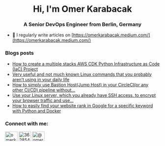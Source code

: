 <h1 align="center">Hi, I'm Omer Karabacak</h1>
<h3 align="center">A Senior DevOps Engineer from Berlin, Germany</h3>

- 📝 I regularly write articles on [https://omerkarabacak.medium.com/](https://omerkarabacak.medium.com/)

### Blogs posts
<!-- BLOG-POST-LIST:START -->
- [How to create a multiple stacks AWS CDK Python Infrastructure as Code (IaC) Project](https://itnext.io/how-to-create-a-multiple-stacks-aws-cdk-python-infrastructure-as-code-iac-project-e8a8defcd209?source=rss-7ff22b3dc81f------2)
- [Very useful and not much known Linux commands that you probably aren’t using in your daily life](https://omerkarabacak.medium.com/very-useful-and-not-much-known-linux-commands-that-you-probably-arent-using-in-your-daily-life-34f82a4a5eb2?source=rss-7ff22b3dc81f------2)
- [How to simply use Bastion Host(Jump Host) in your CircleCI(or any other CI/CD) pipeline without…](https://omerkarabacak.medium.com/how-to-simply-use-bastion-host-jump-host-in-your-circleci-or-any-other-ci-cd-pipeline-without-2124705c6d58?source=rss-7ff22b3dc81f------2)
- [Use your Linux server, which you already have SSH access, to encrypt your browser traffic and use…](https://omerkarabacak.medium.com/use-your-linux-server-which-you-already-have-ssh-access-to-encrypt-your-browser-traffic-and-use-57d01417bc20?source=rss-7ff22b3dc81f------2)
- [How to easily find your website rank in Google for a specific keyword with Python and Docker](https://omerkarabacak.medium.com/how-to-easily-find-your-website-rank-in-google-for-a-specific-keyword-with-python-and-docker-a3cdad462473?source=rss-7ff22b3dc81f------2)
<!-- BLOG-POST-LIST:END -->

<h3 align="left">Connect with me:</h3>
<p align="left">
<a href="https://linkedin.com/in/omerkarabacak" target="blank"><img align="center" src="https://raw.githubusercontent.com/rahuldkjain/github-profile-readme-generator/master/src/images/icons/Social/linked-in-alt.svg" alt="omerkarabacak" height="30" width="40" /></a>
<a href="https://stackoverflow.com/users/3628547" target="blank"><img align="center" src="https://raw.githubusercontent.com/rahuldkjain/github-profile-readme-generator/master/src/images/icons/Social/stack-overflow.svg" alt="3628547" height="30" width="40" /></a>
<a href="https://medium.com/@omerkarabacak" target="blank"><img align="center" src="https://raw.githubusercontent.com/rahuldkjain/github-profile-readme-generator/master/src/images/icons/Social/medium.svg" alt="@omerkarabacak" height="30" width="40" /></a>
</p>
